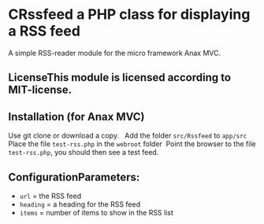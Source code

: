 # CRssfeed a PHP class for displaying a RSS feed
A simple RSS-reader module for the micro framework Anax MVC. 
## LicenseThis module is licensed according to MIT-license.
## Installation (for Anax MVC)
Use git clone or download a copy.   
Add the folder `src/Rssfeed` to `app/src`  
Place the file `test-rss.php` in the `webroot` folder  
Point the browser to the file `test-rss.php`, you should then see a test feed.  
## ConfigurationParameters:
* `url` = the RSS feed
* `heading` = a heading for the RSS feed
* `items` = number of items to show in the RSS list
